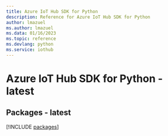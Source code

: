 ```yaml
---
title: Azure IoT Hub SDK for Python
description: Reference for Azure IoT Hub SDK for Python
author: lmazuel
ms.author: lmazuel
ms.data: 01/16/2023
ms.topic: reference
ms.devlang: python
ms.service: iothub
---
```

# Azure IoT Hub SDK for Python - latest
## Packages - latest
[!INCLUDE [packages](iot-hub-index.md)]